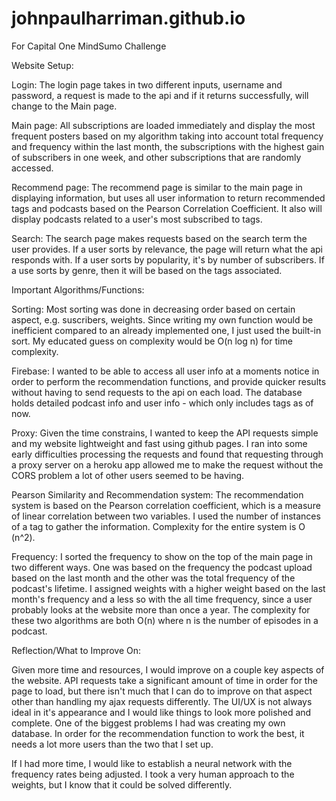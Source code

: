 # johnpaulharriman.github.io
For Capital One MindSumo Challenge

Website Setup:

Login: The login page takes in two different inputs, username and password, a request is made to the api and if it returns successfully, will change to the Main page.

Main page: All subscriptions are loaded immediately and display the most frequent posters based on my algorithm taking into account total frequency and frequency within the last month, the subscriptions with the highest gain of subscribers in one week, and other subscriptions that are randomly accessed.

Recommend page: The recommend page is similar to the main page in displaying information, but uses all user information to return recommended tags and podcasts based on the Pearson Correlation Coefficient. It also will display podcasts related to a user's most subscribed to tags.

Search: The search page makes requests based on the search term the  user provides. If a user sorts by relevance, the page will return what the api responds with. If a user sorts by popularity, it's by number of subscribers. If a  use sorts by genre, then it will be based on the tags associated.

Important Algorithms/Functions:

Sorting: Most sorting was done in decreasing order based on certain aspect, e.g. suscribers, weights. Since writing my own function would be inefficient compared to an already implemented one, I just used the built-in sort. My educated guess on complexity would be O(n log n) for time complexity. 

Firebase: I wanted to be able to access all user info at a moments notice in order to perform the recommendation functions, and provide quicker results without having to send requests to the api on each load. The database holds detailed podcast info and user info - which only includes tags as of now.

Proxy: Given the time constrains, I wanted to keep the API requests simple and my website lightweight and fast using github pages. I ran into some early difficulties processing the requests and found that requesting through a proxy server on a heroku app allowed me to make the request without the CORS problem a lot of other users seemed to be having. 

Pearson Similarity and Recommendation system: The recommendation system is based on the Pearson correlation coefficient, which is a measure of linear correlation between two variables. I used the number of instances of a tag to gather the information. Complexity for the entire system is O (n^2).

Frequency: I sorted the frequency to show on the top of the main page in two different ways. One was based on the frequency the podcast upload based on the last month and the other was the total frequency of the podcast's lifetime. I assigned weights with a higher weight based on the last month's frequency and a less so with the all time frequency, since a user probably looks at the website more than once a year. The complexity for these two algorithms are both O(n) where n is the number of episodes in a podcast.

Reflection/What to Improve On:

Given more time and resources, I would improve on a couple key aspects of the website. API requests take a significant amount of time in order for the page to load, but there isn't much that I can do to improve on that aspect other than handling my ajax requests differently. The UI/UX is not always ideal in it's appearance and I would like things to look more polished and complete. One of the biggest problems I had was creating my own database. In order for the recommendation function to work the best, it needs a lot more users than the two that I set up. 

If I had more time, I would like to establish a neural network with the frequency rates being adjusted. I took a very human approach to the weights, but I know that it could be solved differently.


